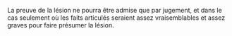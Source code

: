   
 La preuve de la lésion ne pourra être admise que par jugement, et dans le cas seulement où les faits articulés seraient assez vraisemblables et assez graves pour faire présumer la lésion.  

  

